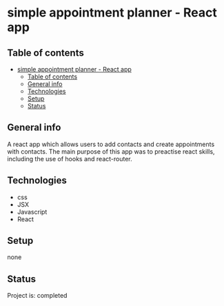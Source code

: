 # simple appointment planner - React app

## Table of contents

- [simple appointment planner - React app](#simple-appointment-planner---react-app)
  - [Table of contents](#table-of-contents)
  - [General info](#general-info)
  - [Technologies](#technologies)
  - [Setup](#setup)
  - [Status](#status)

## General info

A react app which allows users to add contacts and create appointments with contacts. The main purpose of this app was to preactise react skills, including the use of hooks and react-router.

## Technologies

- css
- JSX
- Javascript
- React

## Setup

none

## Status

Project is: completed
